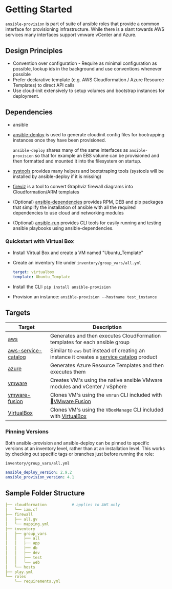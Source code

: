 # Getting Started

`ansible-provision` is part of suite of ansible roles that provide a common interface for provisioning infrastructure.
While there is a slant towards AWS services many interfaces support vmware vCenter and Azure.

## Design Principles

* Convention over configuration - Require as minimal configuration as possible, lookup ids in the background and use conventions whenever possible
* Prefer declarative template (e.g. AWS Cloudformation / Azure Resource Templates) to direct API calls
* Use cloud-init extensively to setup volumes and bootstrap instances for deployment.

## Dependencies

* ansible
* [ansible-deploy](http://www.moshloop.com/ansible-deploy) is used to generate cloudinit config files for bootrapping instances once they have been provisioned.

    `ansible-deploy` shares many of the same interfaces as `ansible-provision` so that for example an EBS volume can be provisioned and then formatted and mounted it into the filesystem on startup.

* [systools](https://github.com/moshloop/systools) provides many helpers and bootstraping tools (systools will be installed by ansible-deploy if it is missing)
* [fireviz](https://github.com/moshloop/fireviz) is a tool to convert Graphviz firewall diagrams into Cloudformation/ARM templates
* (Optional) [ansible-dependencies](https://github.com/moshloop/ansible-dependencies) provides RPM, DEB and pip packages that simplify the installation of ansible with all the required dependencies to use cloud and networking modules
* (Optional) [ansible-run](http://www.moshloop.com/ansible-run) provides CLI tools for easily running and testing ansible playbooks using ansible-dependencies.

### Quickstart with Virtual Box

* Install Virtual Box and create a VM named "Ubuntu_Template"

* Create an inventory file under `inventory/group_vars/all.yml`

   ```yaml
   target: virtualbox
   template: Ubuntu_Template
   ```

* Install the CLI: `pip install ansible-provision`

* Provision an instance: `ansible-provision --hostname test_instance`

## Targets

| Target              | Description                                                  |
| ------------------- | ------------------------------------------------------------ |
| [aws](./aws)                 | Generates and then executes CloudFormation templates for each ansible group |
| [aws-service-catalog](./aws-service-catalog) | Similar to `aws` but instead of creating an instance it creates a [service catalog](https://aws.amazon.com/servicecatalog/) product |
| [azure](./azure)               | Generates Azure Resource Templates and then executes them    |
| [vmware](./vmware)              | Creates VM's using the native ansible VMware modules and vCenter / vSphere        |
| [vmware-fusion](./vmware-fusion)       | Clones VM's using the `vmrun` CLI included with [VMware Fusion](https://www.vmware.com/products/fusion) |
| [VirtualBox](./virtualbox)         | Clones VM's using the `VBoxManage` CLI included with [VirtualBox](https://www.virtualbox.org/) |



### Pinning Versions

Both ansible-provision and ansible-deploy can be pinned to specific versions at an inventory level, rather than at an installation level. This works by checking out specific tags or branches just before running the role:

`inventory/group_vars/all.yml`

```yaml
ansible_deploy_version: 2.9.2
ansible_provision_version: 4.1
```

## Sample Folder Structure

```yaml
├── cloudformation           # applies to AWS only
│   └── iam.cf
├── firewall
│   ├── all.gv
│   └── mapping.yml
├── inventory
│   ├── group_vars
│   │   ├── all
│   │   ├── app
│   │   ├── db
│   │   ├── dev
│   │   ├── test
│   │   └── web
│   └── hosts
├── play.yml
└── roles
    └── requirements.yml
```
